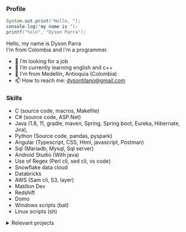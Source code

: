 ### Profile

```java
System.out.print("Hello, "); 
console.log('my name is ');  
printf("%s\n", "Dyson Parra");  
```
Hello, my name is Dyson Parra  
I'm from Colombia and i'm a programmer.  

- 🔭 I’m looking for a job
- 🌱 I’m currently learning english and c++
- 📍  I'm from Medellín, Antioquia (Colombia)  
- 📫 How to reach me: dysontilano@gmail.com  
<!-- 
### Hi there 👋
- 🤔 I’m looking for help with ...
- 👯 I’m looking to collaborate on ...
- 💬 Ask me about ...
- 😄 Pronouns: ...
- ⚡ Fun fact: ...
-->

### Skills
- C (source code, macros, Makefile)
- C# (source code, ASP.Net)
- Java (1.8, 11, gradle, maven, Spring, Spring boot, Eureka, Hibernate, Jira),
- Python (Source code, pandas, pyspark)
- Angular (Typescript, CSS, Html, javascript, Postman)
- Sql (Mariadb, Mysql, Sql server)
- Android Studio (With java)
- Use of Regex (Perl cli, sed cli, vs code)
- Snowflake data cloud
- Databricks
- AWS (Sam cli, S3, layer)
- Matillon Dev
- Redshift
- Domo
- Windows scripts (bat)
- Linux scripts (sh)

<details>
  <summary>Relevant projects</summary>
  
  - Examples of connection to a database and CRUD services using spring and hibernate.  
    Create database script (mysql) and postman tests file also included.  
  [almacen](https://github.com/DysonParra/almacen-back-mysql-java-project)  
  [appointments](https://github.com/DysonParra/appointments-back-mysql-java-project)  
  [autopistas](https://github.com/DysonParra/autopistas-back-mysql-java-project)  
  [farmacias](https://github.com/DysonParra/farmacias-back-mysql-java-project)  
  [minas](https://github.com/DysonParra/minas-back-mysql-java-project)  
  [restaurant](https://github.com/DysonParra/restaurant-back-mysql-java-project)  
  [veterinaria](https://github.com/DysonParra/veterinaria-back-mysql-java-project)  
  [vias](https://github.com/DysonParra/vias-back-mysql-java-project)  
  
  - Examples of connection to a database and CRUD services using ASP.NET and entity framework.  
    Create database script (sql server) also included.  
  [Almacen](https://github.com/DysonParra/almacen-back-front-sql-server-cs-project)  
  [Appointments](https://github.com/DysonParra/appointments-back-front-sql-server-cs-project)  
  [Autopistas](https://github.com/DysonParra/autopistas-back-front-sql-server-cs-project)  
  [Farmacias](https://github.com/DysonParra/farmacias-back-front-sql-server-cs-project)  
  [Minas](https://github.com/DysonParra/minas-back-front-sql-server-cs-project)  
  [Restaurant](https://github.com/DysonParra/restaurant-back-front-sql-server-cs-project)  
  [Veterinaria](https://github.com/DysonParra/veterinaria-back-front-sql-server-cs-project)  
  [Vias](https://github.com/DysonParra/vias-back-front-sql-server-cs-project)  
    
  - Flag processors:  
  Cli lib that receive an undetermined number of arguments, analyze if are correctly formed and if yes parse it into objects (or structs) or else print the specific error in console.  
  The flags are from two types (you can use the two at same time):  
    * With value: an alphanumeric string started with '-' and the next argument must be the value of the flag.  
    Example:  -downloadPath documents   -sourceFile myFile.xml   -rootDir C:/project  
    * Withouth value: an alphanumerirc string started with '--'.  
    Example:  --useDefault  --notUseIncognito  --generateLogFile  --preserveTempFiles  

    For use the library you need to specify in source code a set of flags defined as required, other defined as optionals and other defined as default. More specific how to use in the projects.  
    [c](https://github.com/DysonParra/flag-processor-c)  
    [c#](https://github.com/DysonParra/flag-processor-cs)  
    [java](https://github.com/DysonParra/flag-processor-java)  
    [python](https://github.com/DysonParra/flag-processor-py)  
  
</details>

